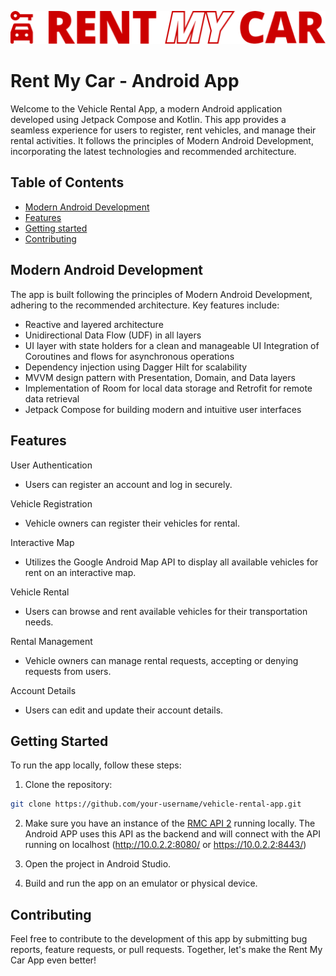 ![rmc-logo](https://github.com/Digital-Architects-Avans/rmc-api/raw/master/src/main/resources/images/rmc-logo.png)

# Rent My Car - Android App

Welcome to the Vehicle Rental App, a modern Android application developed using Jetpack Compose and Kotlin. This app provides a seamless experience for users to register, rent vehicles, and manage their rental activities. It follows the principles of Modern Android Development, incorporating the latest technologies and recommended architecture.


## Table of Contents
- [Modern Android Development](https://github.com/Digital-Architects-Avans/rmc-app/edit/master/README.md#modern-android-development)
- [Features](https://github.com/Digital-Architects-Avans/rmc-app/edit/master/README.md#features)
- [Getting started](https://github.com/Digital-Architects-Avans/rmc-app/edit/master/README.md#getting-started)
- [Contributing](https://github.com/Digital-Architects-Avans/rmc-app/edit/master/README.md#contributing)


## Modern Android Development
The app is built following the principles of Modern Android Development, adhering to the recommended architecture. Key features include:
- Reactive and layered architecture
- Unidirectional Data Flow (UDF) in all layers
- UI layer with state holders for a clean and manageable UI
Integration of Coroutines and flows for asynchronous operations
- Dependency injection using Dagger Hilt for scalability
- MVVM design pattern with Presentation, Domain, and Data layers
- Implementation of Room for local data storage and Retrofit for remote data retrieval
- Jetpack Compose for building modern and intuitive user interfaces


## Features
User Authentication
- Users can register an account and log in securely.

Vehicle Registration
- Vehicle owners can register their vehicles for rental.

Interactive Map
- Utilizes the Google Android Map API to display all available vehicles for rent on an interactive map.

Vehicle Rental
- Users can browse and rent available vehicles for their transportation needs.

Rental Management
- Vehicle owners can manage rental requests, accepting or denying requests from users.

Account Details
- Users can edit and update their account details.
  

## Getting Started
To run the app locally, follow these steps:
1. Clone the repository:

```bash
git clone https://github.com/your-username/vehicle-rental-app.git
```
2. Make sure you have an instance of the [RMC API 2](https://github.com/Digital-Architects-Avans/rmc-api-2) running locally.
   The Android APP uses this API as the backend and will connect with the API running on localhost (http://10.0.2.2:8080/ or https://10.0.2.2:8443/)

2. Open the project in Android Studio.

3. Build and run the app on an emulator or physical device.


## Contributing
Feel free to contribute to the development of this app by submitting bug reports, feature requests, or pull requests. Together, let's make the Rent My Car App even better!
